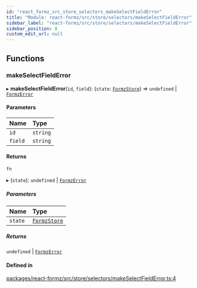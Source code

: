 ```yaml
---
id: "react_formz_src_store_selectors_makeSelectFieldError"
title: "Module: react-formz/src/store/selectors/makeSelectFieldError"
sidebar_label: "react-formz/src/store/selectors/makeSelectFieldError"
sidebar_position: 0
custom_edit_url: null
---
```


## Functions

### makeSelectFieldError

▸ **makeSelectFieldError**(`id`, `field`): (`state`: [`FormzStore`](../interfaces/react_formz_src_store_store_types.FormzStore.md)) => `undefined` \| [`FormzError`](react_formz_src_types_form.md#formzerror)

#### Parameters

| Name | Type |
| :------ | :------ |
| `id` | `string` |
| `field` | `string` |

#### Returns

`fn`

▸ (`state`): `undefined` \| [`FormzError`](react_formz_src_types_form.md#formzerror)

##### Parameters

| Name | Type |
| :------ | :------ |
| `state` | [`FormzStore`](../interfaces/react_formz_src_store_store_types.FormzStore.md) |

##### Returns

`undefined` \| [`FormzError`](react_formz_src_types_form.md#formzerror)

#### Defined in

[packages/react-formz/src/store/selectors/makeSelectFieldError.ts:4](https://github.com/ZerryStack/react-formz/blob/main/packages/react-formz/src/store/selectors/makeSelectFieldError.ts#L4)
